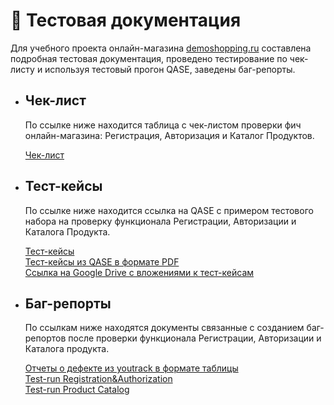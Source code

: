 # 📑 Тестовая документация

Для учебного проекта онлайн-магазина [demoshopping.ru](https://demoshopping.ru/) составлена подробная тестовая документация, проведено тестирование по чек-листу и используя тестовый прогон QASE, заведены баг-репорты.

- ## Чек-лист

  По ссылке ниже находится таблица с чек-листом проверки фич онлайн-магазина: Регистрация, Авторизация и Каталог Продуктов.

  [Чек-лист](https://docs.google.com/spreadsheets/d/1oe2zdBQYyhuyMlTmMDmUBqI8PqUKXDXa9HWLvfWAq58/edit#gid=0)

- ## Тест-кейсы

  По ссылке ниже находится ссылка на QASE с примером тестового набора на проверку функционала Регистрации, Авторизации и Каталога Продукта.

  [Тест-кейсы](https://app.qase.io/project/G7?author=199&previewMode=side&suite=44&tab=&view=1) <br>
  [Тест-кейсы из QASE в формате PDF](https://github.com/asyawrr/docs/files/15203698/G7-2024-05-03.pdf) <br>
  [Ссылка на Google Drive с вложениями к тест-кейсам](https://drive.google.com/drive/folders/1iClsH4NgzMveseVZcXdYnb2WAJn95Sm0?usp=sharing)

- ## Баг-репорты

  По ссылкам ниже находятся документы связанные с созданием баг-репортов после проверки функционала Регистрации, Авторизации и Каталога продукта.

  [Отчеты о дефекте из youtrack в формате таблицы](https://docs.google.com/spreadsheets/d/1uVHAXftnPKpnNWSooYtbNYxQsbYwaCbXKaFL2GwCgyg/edit?usp=sharing) <br>
  [Test-run Registration&Authorization](https://github.com/asyawrr/docs/files/15214182/G7-Test%2Brun%2B2024_05_05%2BRegistration%2B.%2BAuthorization.pdf) <br>
  [Test-run Product Catalog](https://github.com/asyawrr/docs/files/15214183/G7-Test%2Brun%2B2024_05_05.Product.Catalog.pdf) <br>
